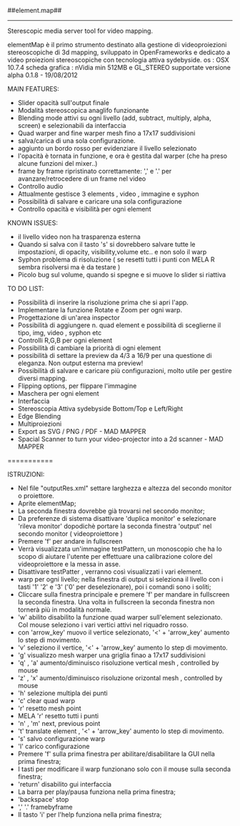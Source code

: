 ##element.map##
********************

Sterescopic media server tool for video mapping.

elementMap è il primo strumento destinato alla gestione di videoproiezioni stereoscopiche di 3d mapping, sviluppato in OpenFrameworks e dedicato a video proiezioni stereoscopiche con tecnologia attiva sydebyside.
os : OSX 10.7.4 
scheda grafica : nVidia min 512MB e GL_STEREO supportate
versione alpha 0.1.8 - 19/08/2012

MAIN FEATURES:

- Slider opacità sull'output finale
- Modalità stereoscopica anaglifo funzionante
- Blending mode attivi su ogni livello (add, subtract, multiply, alpha, screen) e selezionabili da interfaccia
- Quad warper and fine warper mesh fino a 17x17 suddivisioni
- salva/carica di una sola configurazione.
- aggiunto un bordo rosso per evidenziare il livello selezionato
- l'opacità è tornata in funzione, e ora è gestita dal warper (che ha preso alcune funzioni del mixer..)
- frame by frame ripristinato correttamente: ',' e '.' per avanzare/retrocedere di un frame nel video
- Controllo audio
- Attualmente gestisce 3 elements , video , immagine e syphon
- Possibilità di salvare e caricare una sola configurazione 
- Controllo opacità e visibilità per ogni element

KNOWN ISSUES:

- il livello video non ha trasparenza esterna
- Quando si salva con il tasto 's' si dovrebbero salvare tutte le impostazioni, di opacity, visibility,volume etc.. e non solo il warp
- Syphon problema di risoluzione ( se resetti tutti i punti con MELA R sembra risolversi ma è da testare )
- Picolo bug sul volume, quando si spegne e si muove lo slider si riattiva

TO DO LIST:

- Possibilità di inserire la risoluzione prima che si apri l'app.
- Implementare la funzione Rotate e Zoom per ogni warp.
- Progettazione di un'area inspector
- Possibilità di aggiungere n. quad element e possibilità di sceglierne il tipo, img, video , syphon etc
- Controlli R,G,B per ogni element
- Possibilità di cambiare la priorità di ogni element
- possibilità di settare la preview da 4/3 a 16/9 per una questione di eleganza. Non output esterna ma preview!
- Possibilità di salvare e caricare più configurazioni, molto utile per gestire diversi mapping.
- Flipping options, per flippare l'immagine
- Maschera per ogni element
- Interfaccia
- Stereoscopia Attiva sydebyside Bottom/Top e Left/Right
- Edge Blending
- Multiproiezioni
- Export as SVG / PNG / PDF - MAD MAPPER
- Spacial Scanner to turn your video-projector into a 2d scanner - MAD MAPPER

===========

ISTRUZIONI:

- Nel file "outputRes.xml" settare larghezza e altezza del secondo monitor o proiettore. 
- Aprite elementMap;
- La seconda finestra dovrebbe già trovarsi nel secondo monitor;
- Da preferenze di sistema disattivare 'duplica monitor' e selezionare 'rileva monitor' dopodichè portare la seconda finestra 'output' nel secondo monitor ( videoproiettore )
- Premere 'f' per andare in fullscreen
- Verrà visualizzata un'immagine testPattern, un monoscopio che ha lo scopo di aiutare l'utente per effettuare una calibrazione colore del videoproiettore e la messa in asse.
- Disattivare testPatter , verranno così visualizzati i vari element.
- warp per ogni livello; nella finestra di output si seleziona il livello con i tasti '1' '2' e '3' ('0' per deselezionare), poi i comandi sono i soliti;
- Cliccare sulla finestra principale e premere 'f' per mandare in fullscreen la seconda finestra. Una volta in fullscreen la seconda finestra non tornerà più in modalità normale.
- 'w' abilito disabilito la funzione quad warper sull'element selezionato. Col mouse seleziono i vari vertici attivi nel riquadro rosso.
- con 'arrow_key' muovo il vertice selezionato, '<' + 'arrow_key' aumento lo step di movimento.
- 'v' seleziono il vertice, '<' + 'arrow_key' aumento lo step di movimento.
- 'g' visualizzo mesh warper una griglia finao a 17x17 suddivisioni
- 'q' , 'a' aumento/diminuisco risoluzione vertical mesh , controlled by mouse
- 'z' , 'x' aumento/diminuisco risoluzione orizontal mesh , controlled by mouse
- 'h' selezione multipla dei punti
- 'c' clear quad warp
- 'r' resetto mesh point
- MELA 'r' resetto tutti i punti
- 'n' , 'm' next, previous point
- 't' translate element , '<' + 'arrow_key' aumento lo step di movimento.
- 's' salvo configurazione warp
- 'l' carico configurazione
- Premere 'f' sulla prima finestra per abilitare/disabilitare la GUI nella prima finestra;
- I tasti per modificare il warp funzionano solo con il mouse sulla seconda finestra;
- 'return' disabilito gui interfaccia
- La barra per play/pausa funziona nella prima finestra;
- 'backspace' stop 
- ',' '.' framebyframe
- Il tasto 'i' per l'help funziona nella prima finestra;
